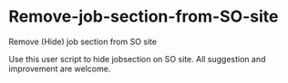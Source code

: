 # Remove-job-section-from-SO-site
Remove (Hide) job section from SO site

Use this user script to hide jobsection on SO site. All suggestion and improvement are welcome.
